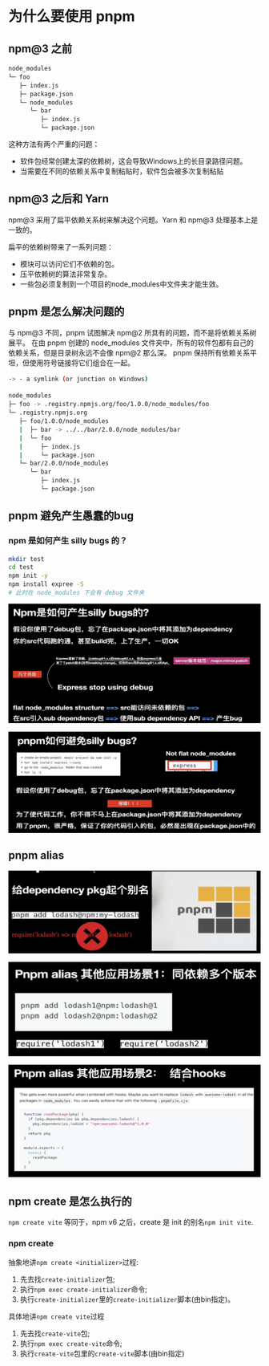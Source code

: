 # 为什么要使用 pnpm

## npm@3 之前

```bash
node_modules
└─ foo
   ├─ index.js
   ├─ package.json
   └─ node_modules
      └─ bar
         ├─ index.js
         └─ package.json
```

这种方法有两个严重的问题：

- 软件包经常创建太深的依赖树，这会导致Windows上的长目录路径问题。
- 当需要在不同的依赖关系中复制粘贴时，软件包会被多次复制粘贴

## npm@3 之后和 Yarn

npm@3 采用了扁平依赖关系树来解决这个问题。Yarn 和 npm@3 处理基本上是一致的。

扁平的依赖树带来了一系列问题：

- 模块可以访问它们不依赖的包。
- 压平依赖树的算法非常复杂。
- 一些包必须复制到一个项目的node_modules中文件夹才能生效。

## pnpm 是怎么解决问题的

与 npm@3 不同，pnpm 试图解决 npm@2 所具有的问题，而不是将依赖关系树展平。 在由 pnpm 创建的 node_modules 文件夹中，所有的软件包都有自己的依赖关系，但是目录树永远不会像 npm@2 那么深。 pnpm 保持所有依赖关系平坦，但使用符号链接将它们组合在一起。

```bash
-> - a symlink (or junction on Windows)
 
node_modules
├─ foo -> .registry.npmjs.org/foo/1.0.0/node_modules/foo
└─ .registry.npmjs.org
   ├─ foo/1.0.0/node_modules
   |  ├─ bar -> ../../bar/2.0.0/node_modules/bar
   |  └─ foo
   |     ├─ index.js
   |     └─ package.json
   └─ bar/2.0.0/node_modules
      └─ bar
         ├─ index.js
         └─ package.json
```

## pnpm 避免产生愚蠢的bug

### npm 是如何产生 silly bugs 的？

```bash
mkdir test
cd test
npm init -y
npm install expree -S
# 此时在 node_modules 下会有 debug 文件夹
```

![image-20240718173250304](assets/image-20240718173250304.png)

![image-20240718173146194](assets/image-20240718173146194.png)

## pnpm alias

![image-20240718173745701](assets/image-20240718173745701.png)

![image-20240718173833263](assets/image-20240718173833263.png)

![image-20240718173909726](assets/image-20240718173909726.png)

## npm create 是怎么执行的

 `npm create vite` 等同于，npm v6 之后，create 是 init 的别名`npm init vite`.

### npm create

抽象地讲`npm create <initializer>`过程:

1. 先去找`create-initializer`包;
2. 执行`npm exec create-initializer`命令;
3. 执行`create-initializer`里的`create-initializer`脚本(由bin指定)。

具体地讲`npm create vite`过程

1. 先去找`create-vite`包;
2. 执行`npm exec create-vite`命令;
3. 执行`create-vite`包里的`create-vite`脚本(由bin指定)